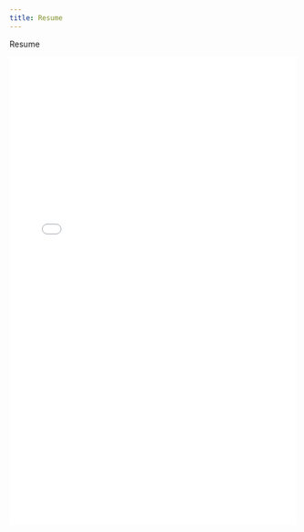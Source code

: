 ```yaml
---
title: Resume
---
```


Resume

<embed src="assets/PhuNDang_Resume.pdf" type="application/pdf" width="100%" height="820">

